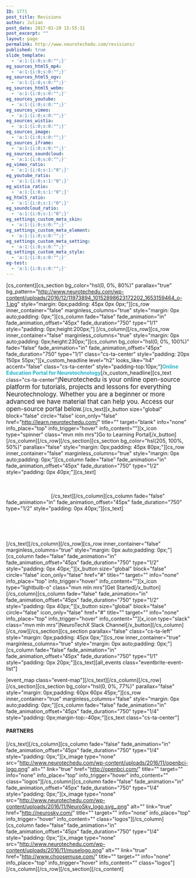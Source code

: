 ```yaml
---
ID: 1771
post_title: Revisions
author: Julian
post_date: 2017-01-20 15:55:31
post_excerpt: ""
layout: page
permalink: http://www.neurotechedu.com/revisions/
published: true
slide_template:
  - 'a:1:{i:0;s:0:"";}'
eg_sources_html5_mp4:
  - 'a:1:{i:0;s:0:"";}'
eg_sources_html5_ogv:
  - 'a:1:{i:0;s:0:"";}'
eg_sources_html5_webm:
  - 'a:1:{i:0;s:0:"";}'
eg_sources_youtube:
  - 'a:1:{i:0;s:0:"";}'
eg_sources_vimeo:
  - 'a:1:{i:0;s:0:"";}'
eg_sources_wistia:
  - 'a:1:{i:0;s:0:"";}'
eg_sources_image:
  - 'a:1:{i:0;s:0:"";}'
eg_sources_iframe:
  - 'a:1:{i:0;s:0:"";}'
eg_sources_soundcloud:
  - 'a:1:{i:0;s:0:"";}'
eg_vimeo_ratio:
  - 'a:1:{i:0;s:1:"0";}'
eg_youtube_ratio:
  - 'a:1:{i:0;s:1:"0";}'
eg_wistia_ratio:
  - 'a:1:{i:0;s:1:"0";}'
eg_html5_ratio:
  - 'a:1:{i:0;s:1:"0";}'
eg_soundcloud_ratio:
  - 'a:1:{i:0;s:1:"0";}'
eg_settings_custom_meta_skin:
  - 'a:1:{i:0;s:0:"";}'
eg_settings_custom_meta_element:
  - 'a:1:{i:0;s:0:"";}'
eg_settings_custom_meta_setting:
  - 'a:1:{i:0;s:0:"";}'
eg_settings_custom_meta_style:
  - 'a:1:{i:0;s:0:"";}'
eg-test:
  - 'a:1:{i:0;s:0:"";}'
---
```

[cs_content][cs_section bg_color="hsl(0, 0%, 80%)" parallax="true" bg_pattern="http://www.neurotechedu.com/wp-content/uploads/2016/12/11973894_10152898623172202_1653159464_o-1.jpg" style="margin: 0px;padding: 45px 0px 0px;"][cs_row inner_container="false" marginless_columns="true" style="margin: 0px auto;padding: 0px;"][cs_column fade="false" fade_animation="in" fade_animation_offset="45px" fade_duration="750" type="1/1" style="padding: 0px;height:200px;"]&nbsp;[/cs_column][/cs_row][cs_row inner_container="false" marginless_columns="true" style="margin: 0px auto;padding: 0px;height:230px;"][cs_column bg_color="hsl(0, 0%, 100%)" fade="false" fade_animation="in" fade_animation_offset="45px" fade_duration="750" type="1/1" class="cs-ta-center" style="padding: 20px 150px 55px;"][x_custom_headline level="h2" looks_like="h4" accent="false" class="cs-ta-center" style="padding-top:10px;"]<strong style="color:#23B4C8">Online Education Portal for Neurotechnology</strong>[/x_custom_headline][cs_text class="cs-ta-center"]<span style="font-size:1.2em; font-weight:400">Neurotechedu is your online open-source platform for tutorials, projects and lessons for everything Neurotechnology. Whether you are a beginner or more advanced we have material that can help you. Access our open-source portal below.</span>[/cs_text][x_button size="global" block="false" circle="false" icon_only="false" href="http://learn.neurotechedu.com/" title="" target="blank" info="none" info_place="top" info_trigger="hover" info_content=""][x_icon type="spinner" class="mvn mln mrs"]Go to Learning Portal[/x_button][/cs_column][/cs_row][/cs_section][cs_section bg_color="hsl(205, 100%, 50%)" parallax="false" style="margin: 0px;padding: 45px 80px;"][cs_row inner_container="false" marginless_columns="true" style="margin: 0px auto;padding: 0px;"][cs_column fade="false" fade_animation="in" fade_animation_offset="45px" fade_duration="750" type="1/2" style="padding: 0px 40px;"][cs_text]<span style="color: #ffffff; font-weight:600;">INTRODUCTION TO NEUROTECH</span>

<span style="color: #ffffff;">If you are new to Neurotechnology we invite to check out our introductory module. It covers core-concepts and is designed to get you started with practical projects.
</span>[/cs_text][/cs_column][cs_column fade="false" fade_animation="in" fade_animation_offset="45px" fade_duration="750" type="1/2" style="padding: 0px 40px;"][cs_text]<span style="color: #ffffff;font-weight:600;">JOIN THE COMMUNITY </span>

<span style="color: #ffffff;">Our slack is the best place to talk to others in the community. We have multiple active channels that cover different aspects of Neurotechology. They can help you in your projects and interests.</span>

<span style="color: #ffffff;"></span>[/cs_text][/cs_column][/cs_row][cs_row inner_container="false" marginless_columns="true" style="margin: 0px auto;padding: 0px;"][cs_column fade="false" fade_animation="in" fade_animation_offset="45px" fade_duration="750" type="1/2" style="padding: 0px 40px;"][x_button size="global" block="false" circle="false" icon_only="false" href="#" title="" target="" info="none" info_place="top" info_trigger="hover" info_content=""][x_icon type="lightbulb-o" class="mvn mln mrs"]Get Started[/x_button][/cs_column][cs_column fade="false" fade_animation="in" fade_animation_offset="45px" fade_duration="750" type="1/2" style="padding: 0px 40px;"][x_button size="global" block="false" circle="false" icon_only="false" href="#" title="" target="" info="none" info_place="top" info_trigger="hover" info_content=""][x_icon type="slack" class="mvn mln mrs"]NeuroTechX Slack Channel[/x_button][/cs_column][/cs_row][/cs_section][cs_section parallax="false" class="cs-ta-left" style="margin: 0px;padding: 45px 0px;"][cs_row inner_container="true" marginless_columns="true" style="margin: 0px auto;padding: 0px;"][cs_column fade="false" fade_animation="in" fade_animation_offset="45px" fade_duration="750" type="1/1" style="padding: 0px 20px;"][cs_text][all_events class="eventbrite-event-list"]

[event_map class="event-map"][/cs_text][/cs_column][/cs_row][/cs_section][cs_section bg_color="hsl(0, 0%, 77%)" parallax="false" style="margin: 0px;padding: 60px 60px 45px;"][cs_row inner_container="true" marginless_columns="false" style="margin: 0px auto;padding: 0px;"][cs_column fade="false" fade_animation="in" fade_animation_offset="45px" fade_duration="750" type="1/4" style="padding: 0px;margin-top:-40px;"][cs_text class="cs-ta-center"]<h4>PARTNERS</h4>[/cs_text][/cs_column][cs_column fade="false" fade_animation="in" fade_animation_offset="45px" fade_duration="750" type="1/4" style="padding: 0px;"][x_image type="none" src="http://www.neurotechedu.com/wp-content/uploads/2016/11/openbci-logo.png" alt="" link="true" href="http://openbci.com/" title="" target="" info="none" info_place="top" info_trigger="hover" info_content="" class="logos"][/cs_column][cs_column fade="false" fade_animation="in" fade_animation_offset="45px" fade_duration="750" type="1/4" style="padding: 0px;"][x_image type="none" src="http://www.neurotechedu.com/wp-content/uploads/2016/11/NeuroSky_logo.svg_.png" alt="" link="true" href="http://neurosky.com/" title="" target="" info="none" info_place="top" info_trigger="hover" info_content="" class="logos"][/cs_column][cs_column fade="false" fade_animation="in" fade_animation_offset="45px" fade_duration="750" type="1/4" style="padding: 0px;"][x_image type="none" src="http://www.neurotechedu.com/wp-content/uploads/2016/11/muselogo.png" alt="" link="true" href="http://www.choosemuse.com/" title="" target="" info="none" info_place="top" info_trigger="hover" info_content="" class="logos"][/cs_column][/cs_row][/cs_section][/cs_content]